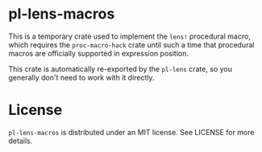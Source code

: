 # pl-lens-macros

This is a temporary crate used to implement the `lens!` procedural macro, which requires
the `proc-macro-hack` crate until such a time that procedural macros are officially
supported in expression position.

This crate is automatically re-exported by the `pl-lens` crate, so you generally
don't need to work with it directly.

# License

`pl-lens-macros` is distributed under an MIT license.  See LICENSE for more details.
